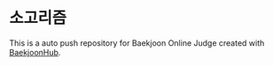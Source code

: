 # 소고리즘
This is a auto push repository for Baekjoon Online Judge created with [BaekjoonHub](https://github.com/BaekjoonHub/BaekjoonHub).
